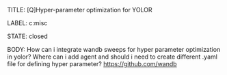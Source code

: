 TITLE:
[Q]Hyper-parameter optimization for YOLOR

LABEL:
c:misc

STATE:
closed

BODY:
How can i integrate wandb sweeps for hyper parameter optimization in yolor? Where can i add agent and should i need to create different .yaml file for defining hyper parameter? https://github.com/wandb


